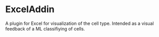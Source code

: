 # ExcelAddin

A plugin for Excel for visualization of the cell type. Intended as a visual feedback of a ML classifiying of cells. 
